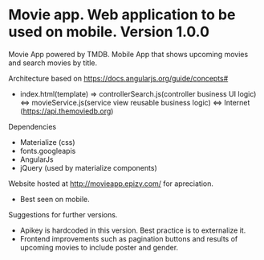 # Movie app. Web application to be used on mobile. Version 1.0.0

Movie App powered by TMDB. Mobile App that shows upcoming movies and search movies by title.

Architecture based on https://docs.angularjs.org/guide/concepts#

 * index.html(template) => controllerSearch.js(controller business UI logic) <=> movieService.js(service view reusable business logic) <=> Internet (https://api.themoviedb.org)

Dependencies
* Materialize (css)
* fonts.googleapis
* AngularJs
* jQuery (used by materialize components)

Website hosted at http://movieapp.epizy.com/ for apreciation.
* Best seen on mobile.

Suggestions for further versions.
 * Apikey is hardcoded in this version. Best practice is to externalize it. 
 * Frontend improvements such as pagination buttons and results of upcoming movies to include poster and gender.
